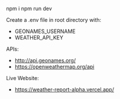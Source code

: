 npm i
npm run dev

Create a .env file in root directory with:
  - GEONAMES_USERNAME
  - WEATHER_API_KEY
  
APIs:
  - http://api.geonames.org/
  - https://openweathermap.org/api

Live Website:
  - https://weather-report-alpha.vercel.app/
